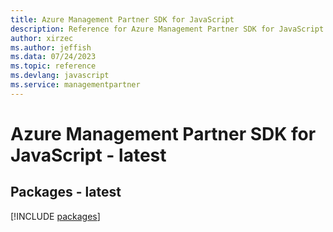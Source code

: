 ```yaml
---
title: Azure Management Partner SDK for JavaScript
description: Reference for Azure Management Partner SDK for JavaScript
author: xirzec
ms.author: jeffish
ms.data: 07/24/2023
ms.topic: reference
ms.devlang: javascript
ms.service: managementpartner
---
```

# Azure Management Partner SDK for JavaScript - latest
## Packages - latest
[!INCLUDE [packages](management-partner-index.md)]